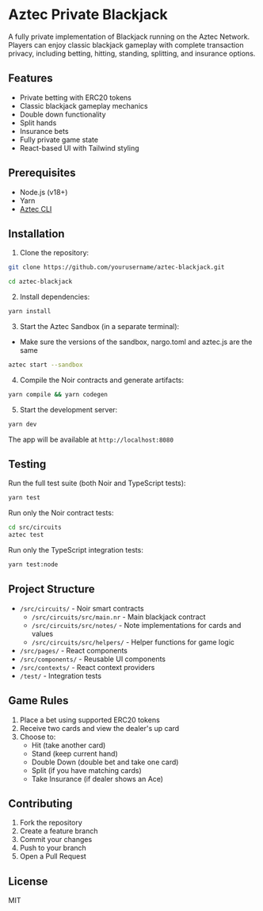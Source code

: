 # Aztec Private Blackjack

A fully private implementation of Blackjack running on the Aztec Network. Players can enjoy classic blackjack gameplay with complete transaction privacy, including betting, hitting, standing, splitting, and insurance options.

## Features

- Private betting with ERC20 tokens
- Classic blackjack gameplay mechanics
- Double down functionality
- Split hands
- Insurance bets
- Fully private game state
- React-based UI with Tailwind styling

## Prerequisites

- Node.js (v18+)
- Yarn
- [Aztec CLI](https://docs.aztec.network/dev_docs/getting_started/quickstart)

## Installation

1. Clone the repository:

```bash
git clone https://github.com/yourusername/aztec-blackjack.git

cd aztec-blackjack
```

2. Install dependencies:

```bash
yarn install
```

3. Start the Aztec Sandbox (in a separate terminal):

- Make sure the versions of the sandbox, nargo.toml and aztec.js are the same

```bash
aztec start --sandbox
```

4. Compile the Noir contracts and generate artifacts:

```bash
yarn compile && yarn codegen
```

5. Start the development server:

```bash
yarn dev
```

The app will be available at `http://localhost:8080`

## Testing

Run the full test suite (both Noir and TypeScript tests):

```bash
yarn test
```

Run only the Noir contract tests:

```bash
cd src/circuits
aztec test
```

Run only the TypeScript integration tests:

```bash
yarn test:node
```

## Project Structure

- `/src/circuits/` - Noir smart contracts
  - `/src/circuits/src/main.nr` - Main blackjack contract
  - `/src/circuits/src/notes/` - Note implementations for cards and values
  - `/src/circuits/src/helpers/` - Helper functions for game logic
- `/src/pages/` - React components
- `/src/components/` - Reusable UI components
- `/src/contexts/` - React context providers
- `/test/` - Integration tests

## Game Rules

1. Place a bet using supported ERC20 tokens
2. Receive two cards and view the dealer's up card
3. Choose to:
   - Hit (take another card)
   - Stand (keep current hand)
   - Double Down (double bet and take one card)
   - Split (if you have matching cards)
   - Take Insurance (if dealer shows an Ace)

## Contributing

1. Fork the repository
2. Create a feature branch
3. Commit your changes
4. Push to your branch
5. Open a Pull Request

## License

MIT
